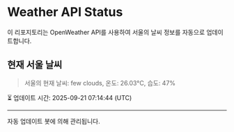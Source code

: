 
# Weather API Status

이 리포지토리는 OpenWeather API를 사용하여 서울의 날씨 정보를 자동으로 업데이트합니다.

## 현재 서울 날씨
> 서울의 현재 날씨: few clouds, 온도: 26.03°C, 습도: 47%

⏳ 업데이트 시간: 2025-09-21 07:14:44 (UTC)

---
자동 업데이트 봇에 의해 관리됩니다.
